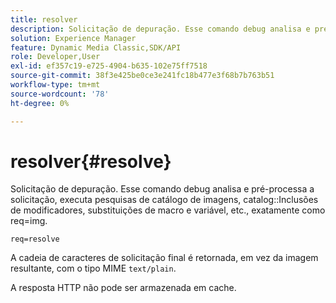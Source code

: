 ```yaml
---
title: resolver
description: Solicitação de depuração. Esse comando debug analisa e pré-processa a solicitação, executa pesquisas de catálogo de imagens, inclusões de modificador de catálogo, substituições de macro e variável, etc., exatamente como req=img.
solution: Experience Manager
feature: Dynamic Media Classic,SDK/API
role: Developer,User
exl-id: ef357c19-e725-4904-b635-102e75ff7518
source-git-commit: 38f3e425be0ce3e241fc18b477e3f68b7b763b51
workflow-type: tm+mt
source-wordcount: '78'
ht-degree: 0%

---
```


# resolver{#resolve}

Solicitação de depuração. Esse comando debug analisa e pré-processa a solicitação, executa pesquisas de catálogo de imagens, catalog::Inclusões de modificadores, substituições de macro e variável, etc., exatamente como req=img.

`req=resolve`

A cadeia de caracteres de solicitação final é retornada, em vez da imagem resultante, com o tipo MIME `text/plain`.

A resposta HTTP não pode ser armazenada em cache.
